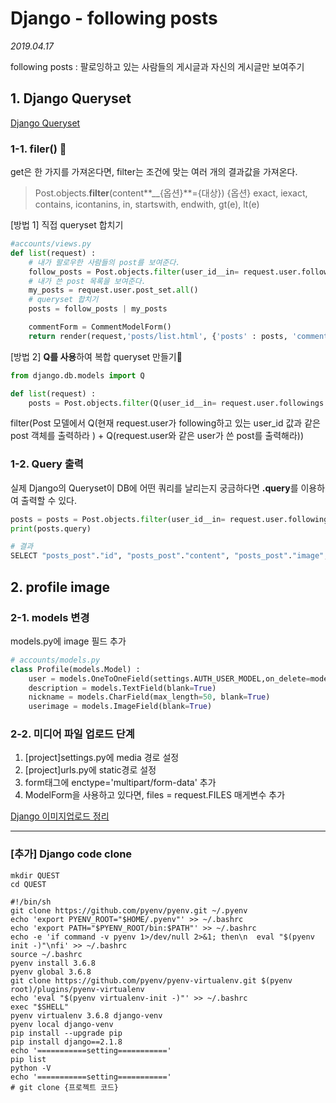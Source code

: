 # Django - following posts

*2019.04.17*

following posts : 팔로잉하고 있는 사람들의 게시글과 자신의 게시글만 보여주기

## 1. Django Queryset
[Django Queryset](https://docs.djangoproject.com/ko/2.1/ref/models/querysets/)

### 1-1. filer() 🤟

get은 한 가지를 가져온다면, filter는 조건에 맞는 여러 개의 결과값을 가져온다.

> Post.objects.**filter**(content**__{옵션}**={대상})
> {옵션} exact, iexact, contains, icontanins, in, startswith, endwith, gt(e), lt(e)



[방법 1] 직접 queryset 합치기

```python
#accounts/views.py
def list(request) :
    # 내가 팔로우한 사람들의 post를 보여준다.
    follow_posts = Post.objects.filter(user_id__in= request.user.followings.all())
    # 내가 쓴 post 목록을 보여준다.
    my_posts = request.user.post_set.all()
    # queryset 합치기
    posts = follow_posts | my_posts

    commentForm = CommentModelForm()
    return render(request,'posts/list.html', {'posts' : posts, 'commentForm':commentForm})
```



[방법 2] **Q를 사용**하여 복합 queryset 만들기🤟

```python
from django.db.models import Q

def list(request) :
	posts = Post.objects.filter(Q(user_id__in= request.user.followings.all()) | Q(user=request.user))
```

filter(Post 모델에서 Q(현재 request.user가 following하고 있는 user_id 값과 같은 post 객체를 출력하라 ) + Q(request.user와 같은 user가 쓴 post를 출력해라))



### 1-2. Query 출력

실제 Django의 Queryset이 DB에 어떤 쿼리를 날리는지 궁금하다면 **.query**를 이용하여 출력할 수 있다.

```python
posts = posts = Post.objects.filter(user_id__in= request.user.followings.all()) | request.user.post_set.all()
print(posts.query)

# 결과
SELECT "posts_post"."id", "posts_post"."content", "posts_post"."image", "posts_post"."user_id" FROM "posts_post" WHERE ("posts_post"."user_id" IN (SELECT U0."id" FROM "accounts_user" U0 INNER JOIN "accounts_user_followers" U1 ON (U0."id" = U1."from_user_id") WHERE U1."to_user_id" = 2) OR "posts_post"."user_id" = 2)
```



## 2. profile image

### 2-1. models 변경

models.py에 image 필드 추가

```python
# accounts/models.py
class Profile(models.Model) :
    user = models.OneToOneField(settings.AUTH_USER_MODEL,on_delete=models.CASCADE)
    description = models.TextField(blank=True)
    nickname = models.CharField(max_length=50, blank=True)
    userimage = models.ImageField(blank=True)
```



### 2-2. 미디어 파일 업로드 단계


1. [project]settings.py에 media 경로 설정
2. [project]urls.py에 static경로 설정
3. form태그에 enctype='multipart/form-data' 추가
4. ModelForm을 사용하고 있다면, files = request.FILES 매게변수 추가

[Django 이미지업로드 정리](./2019-04-11-django.md)



<hr>

### [추가] Django code clone

```shell
mkdir QUEST
cd QUEST
```

```shell
#!/bin/sh
git clone https://github.com/pyenv/pyenv.git ~/.pyenv
echo 'export PYENV_ROOT="$HOME/.pyenv"' >> ~/.bashrc
echo 'export PATH="$PYENV_ROOT/bin:$PATH"' >> ~/.bashrc
echo -e 'if command -v pyenv 1>/dev/null 2>&1; then\n  eval "$(pyenv init -)"\nfi' >> ~/.bashrc
source ~/.bashrc
pyenv install 3.6.8
pyenv global 3.6.8
git clone https://github.com/pyenv/pyenv-virtualenv.git $(pyenv root)/plugins/pyenv-virtualenv
echo 'eval "$(pyenv virtualenv-init -)"' >> ~/.bashrc
exec "$SHELL"
pyenv virtualenv 3.6.8 django-venv
pyenv local django-venv
pip install --upgrade pip
pip install django==2.1.8
echo '===========setting==========='
pip list
python -V
echo '===========setting==========='
# git clone {프로젝트 코드}
```
